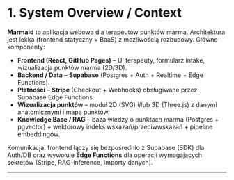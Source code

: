 # 1. System Overview / Context

**Marmaid** to aplikacja webowa dla terapeutów punktów marma. Architektura jest lekka (frontend statyczny + BaaS) z możliwością rozbudowy. Główne komponenty:

- **Frontend (React, GitHub Pages)** – UI terapeuty, formularz intake, wizualizacja punktów marma (2D/3D).
- **Backend / Data** – **Supabase** (Postgres + Auth + Realtime + Edge Functions).
- **Płatności** – **Stripe** (Checkout + Webhooks) obsługiwane przez Supabase Edge Functions.
- **Wizualizacja punktów** – moduł 2D (SVG) i/lub 3D (Three.js) z danymi anatomicznymi i mapą punktów.
- **Knowledge Base / RAG** – baza wiedzy o punktach marma (Postgres + pgvector) + wektorowy indeks wskazań/przeciwwskazań + pipeline embeddingów.

Komunikacja: frontend łączy się bezpośrednio z Supabase (SDK) dla Auth/DB oraz wywołuje **Edge Functions** dla operacji wymagających sekretów (Stripe, RAG-inference, importy danych).

---

